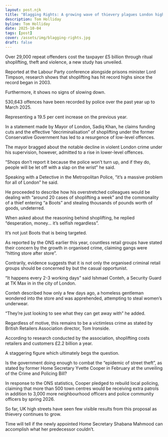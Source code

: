 ```yaml
---
layout: post.njk
title: "Blagging Rights: A growing wave of thievery plagues London high streets"
description: Tom Holliday
byline: Tom Holliday
date: 2025-10-04
tags: [post]
cover: /assets/img/blagging-rights.jpg
draft: false
---
```






Over 29,000
repeat offenders cost the taxpayer £5 billion through ritual shoplifting, theft
and violence, a new study has unveiled. 

Reported at the
Labour Party conference alongside prisons minister Lord Timpson, research shows
that shoplifting has hit record highs since the record began in 2003. 

Furthermore, it
shows no signs of slowing down. 

530,643
offences have been recorded by police over the past year up to March 2025. 

Representing a
19.5 per cent increase on the previous year. 

In a statement
made by Mayor of London, Sadiq Khan, he claims funding cuts and the effective
“decriminalisation” of shoplifting under the former Conservative Government has
led to a resurgence of low-level offences. 

The mayor
bragged about the notable decline in violent London crime under his
supervision, however, admitted to a rise in lower-level offences. 

“Shops don’t
report it because the police won’t turn up, and if they do, people will be let
off with a slap on the wrist” he said. 

Speaking with a
Detective in the Metropolitan Police, “it’s a massive problem for all of
London” he said. 

He proceeded to
describe how his overstretched colleagues would be dealing with “around 20
cases of shoplifting a week” and the commonality of a thief entering “a Boots”
and stealing thousands of pounds worth of goods, undeterred. 

When asked
about the reasoning behind shoplifting, he replied “desperation, money… it’s
selfish regardless”. 

It’s not just
Boots that is being targeted. 

As reported by
the ONS earlier this year, countless retail groups have stated their concern by
the growth in organised crime, claiming gangs were “hitting store after store”.


Contrarily,
evidence suggests that it is not only the organised criminal retail groups
should be concerned by but the casual opportunist. 

“It happens
every 2-3 working days” said Ishmael Conteh, a Security Guard at TK Max in in
the city of London. 

Conteh
described how only a few days ago, a homeless gentleman wondered into the store
and was apprehended, attempting to steal women’s underwear. 

“They’re just
looking to see what they can get away with” he added. 

Regardless of
motive, this remains to be a victimless crime as stated by British Retailers
Association director, Tom Ironside. 

According to
research conducted by the association, shoplifting costs retailers and
customers £2.2 billion a year. 

A staggering
figure which ultimately begs the question.

Is the
government doing enough to combat the “epidemic of street theft”, as stated by former
Home Secretary Yvette Cooper in February at the unveiling of the Crime and
Policing Bill? 

In response to
the ONS statistics, Cooper pledged to rebuild local policing, claiming that
more than 500 town centres would be receiving extra patrols in addition to
3,000 more neighbourhood officers and police community officers by spring 2026.


So far, UK high
streets have seen few visible results from this proposal as thievery continues
to grow.

Time will tell
if the newly appointed Home Secretary Shabana Mahmood can accomplish what her
predecessor couldn’t.
